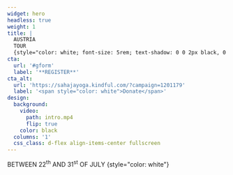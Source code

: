 ```yaml
---
widget: hero
headless: true
weight: 1
title: |
  AUSTRIA  
  TOUR
  {style="color: white; font-size: 5rem; text-shadow: 0 0 2px black, 0 0 2px black, 0 0 2px black, 0 0 2px black;"}
cta:
  url: '#gform'
  label: '**REGISTER**'
cta_alt:
  url: 'https://sahajayoga.kindful.com/?campaign=1201179'
  label: '<span style="color: white">Donate</span>'
design:
  background:
    video:
      path: intro.mp4
      flip: true
    color: black
  columns: '1'
  css_class: d-flex align-items-center fullscreen
---
```


BETWEEN 22<sup>th</sup> AND 31<sup>st</sup> OF JULY
{style="color: white"}
